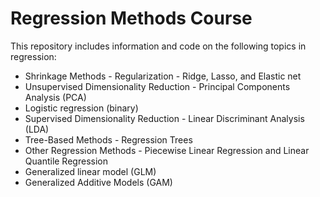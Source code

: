 # Regression Methods Course

This repository includes information and code on the following topics in regression:

* Shrinkage Methods - Regularization - Ridge, Lasso, and Elastic net
* Unsupervised Dimensionality Reduction - Principal Components Analysis (PCA)
* Logistic regression (binary)
* Supervised Dimensionality Reduction - Linear Discriminant Analysis (LDA)
* Tree-Based Methods - Regression Trees
* Other Regression Methods - Piecewise Linear Regression and Linear Quantile Regression 
* Generalized linear model (GLM)
* Generalized Additive Models (GAM)
